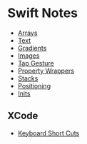 
<h1>Swift Notes</h1>


* [Arrays](basics/Arrays.md)
* [Text](basics/Text.md)
* [Gradients](basics/Gradients.md)
* [Images](basics/Images.md)
* [Tap Gesture](basics/Tap_Gesture.md)
* [Property Wrappers](basics/PropertyWrappers.md)
* [Stacks](basics/VStack__HStack__and_ZStack.md)
* [Positioning](basics/Positioning.md)
* [Inits](basics/init.md)



<h2> XCode </h2>
  
  * [Keyboard Short Cuts](Xcode/Keyboard_Shortcuts.md)

  
  
  
  
